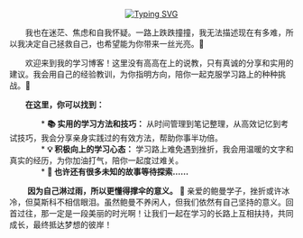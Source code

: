 <p align="center"><a href="https://www.zerospace.love"><img src="https://readme-typing-svg.demolab.com?font=ZCOOL+XiaoWei&size=24&pause=1000&color=87CEEB&center=true&multiline=true&width=350&height=70&lines=%E5%9B%A0%E4%B8%BA%E6%88%91%E4%B9%9F%E5%9C%A8%E8%BF%B7%E8%8C%AB;%E6%89%80%E4%BB%A5%E5%86%B3%E5%AE%9A%E5%9C%A8%E8%BF%99%E9%87%8C%E7%82%B9%E4%BA%AE%E4%B8%80%E7%9B%8F%E7%81%AF+%F0%9F%8C%9F++" alt="Typing SVG" /></a></p>

&emsp;&emsp;我也在迷茫、焦虑和自我怀疑。一路上跌跌撞撞，我无法描述现在有多难，所以我决定自己拯救自己，也希望能为你带来一丝光亮。🤝  

&emsp;&emsp;欢迎来到我的学习博客！这里没有高高在上的说教，只有真诚的分享和实用的建议。我会用自己的经验教训，为你指明方向，陪你一起克服学习路上的种种挑战。💪  

&emsp;&emsp;**在这里，你可以找到：**  

&emsp;&emsp;&emsp;&emsp;* **📚 实用的学习方法和技巧：**  从时间管理到笔记整理，从高效记忆到考试技巧，我会分享亲身实践过的有效方法，帮助你事半功倍。  
&emsp;&emsp;&emsp;&emsp;* **💡 积极向上的学习心态：**  学习路上难免遇到挫折，我会用温暖的文字和真实的经历，为你加油打气，陪你一起度过难关。  
&emsp;&emsp;&emsp;&emsp;* **🌟 也许还有很多未知的故事等待探索……**  

&emsp;&emsp; **因为自己淋过雨，所以更懂得撑伞的意义。** 🌈 亲爱的鲍曼学子，挫折或许冰冷，但莫斯科不相信眼泪。虽然鲍曼不养闲人，但我们依然有自己坚持的意义。回首过往，那一定是一段美丽的时光啊！让我们一起在学习的长路上互相扶持，共同成长，最终抵达梦想的彼岸！
